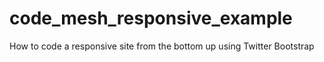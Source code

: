 code_mesh_responsive_example
============================

How to code a responsive site from the bottom up using Twitter Bootstrap
